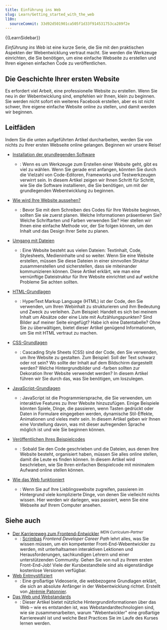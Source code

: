 ```yaml
---
title: Einführung ins Web
slug: Learn/Getting_started_with_the_web
l10n:
  sourceCommit: 33d92d501901ca505f1d33f914531753ca289f2e
---
```


{{LearnSidebar}}

_Einführung ins Web_ ist eine kurze Serie, die Sie mit den praktischen Aspekten der Webentwicklung vertraut macht. Sie werden die Werkzeuge einrichten, die Sie benötigen, um eine einfache Webseite zu erstellen und Ihren eigenen einfachen Code zu veröffentlichen.

## Die Geschichte Ihrer ersten Website

Es erfordert viel Arbeit, eine professionelle Website zu erstellen. Wenn Sie neu in der Webentwicklung sind, empfehlen wir Ihnen, klein zu beginnen. Sie werden nicht sofort ein weiteres Facebook erstellen, aber es ist nicht schwer, Ihre eigene einfache Website online zu stellen, und damit werden wir beginnen.

## Leitfäden

Indem Sie die unten aufgeführten Artikel durcharbeiten, werden Sie von nichts zu Ihrer ersten Webseite online gelangen. Beginnen wir unsere Reise!

- [Installation der grundlegenden Software](/de/docs/Learn/Getting_started_with_the_web/Installing_basic_software)
  - : Wenn es um Werkzeuge zum Erstellen einer Website geht, gibt es viel zu wählen. Wenn Sie gerade erst anfangen, könnten Sie durch die Vielzahl von Code-Editoren, Frameworks und Testwerkzeugen verwirrt sein. In diesem Artikel zeigen wir Ihnen Schritt für Schritt, wie Sie die Software installieren, die Sie benötigen, um mit der grundlegenden Webentwicklung zu beginnen.

- [Wie wird Ihre Website aussehen?](/de/docs/Learn/Getting_started_with_the_web/What_will_your_website_look_like)
  - : Bevor Sie mit dem Schreiben des Codes für Ihre Website beginnen, sollten Sie sie zuerst planen. Welche Informationen präsentieren Sie? Welche Schriftarten und Farben verwenden Sie? Hier stellen wir Ihnen eine einfache Methode vor, der Sie folgen können, um den Inhalt und das Design Ihrer Seite zu planen.

- [Umgang mit Dateien](/de/docs/Learn/Getting_started_with_the_web/Dealing_with_files)
  - : Eine Website besteht aus vielen Dateien: Textinhalt, Code, Stylesheets, Medieninhalte und so weiter. Wenn Sie eine Website erstellen, müssen Sie diese Dateien in einer sinnvollen Struktur zusammenstellen und sicherstellen, dass sie miteinander kommunizieren können. Diese Artikel erklärt, wie man eine vernünftige Dateistruktur für Ihre Website einrichtet und auf welche Probleme Sie achten sollten.

- [HTML-Grundlagen](/de/docs/Learn/Getting_started_with_the_web/HTML_basics)
  - : HyperText Markup Language (HTML) ist der Code, den Sie verwenden, um Ihren Webinhalt zu strukturieren und ihm Bedeutung und Zweck zu verleihen. Zum Beispiel: Handelt es sich bei meinem Inhalt um Absätze oder eine Liste mit Aufzählungspunkten? Sind Bilder auf meiner Seite eingefügt? Habe ich eine Datentabelle? Ohne Sie zu überwältigen, bietet dieser Artikel genügend Informationen, um Sie mit HTML vertraut zu machen.

- [CSS-Grundlagen](/de/docs/Learn/Getting_started_with_the_web/CSS_basics)
  - : Cascading Style Sheets (CSS) sind der Code, den Sie verwenden, um Ihre Website zu gestalten. Zum Beispiel: Soll der Text schwarz oder rot sein? Wo sollte der Inhalt auf dem Bildschirm dargestellt werden? Welche Hintergrundbilder und -farben sollten zur Dekoration Ihrer Website verwendet werden? In diesem Artikel führen wir Sie durch das, was Sie benötigen, um loszulegen.

- [JavaScript-Grundlagen](/de/docs/Learn/Getting_started_with_the_web/JavaScript_basics)
  - : JavaScript ist die Programmiersprache, die Sie verwenden, um interaktive Features zu Ihrer Website hinzuzufügen. Einige Beispiele könnten Spiele, Dinge, die passieren, wenn Tasten gedrückt oder Daten in Formulare eingegeben werden, dynamische Stil-Effekte, Animationen und vieles mehr sein. In diesem Artikel geben wir Ihnen eine Vorstellung davon, was mit dieser aufregenden Sprache möglich ist und wie Sie beginnen können.

- [Veröffentlichen Ihres Beispielcodes](/de/docs/Learn/Getting_started_with_the_web/Publishing_your_website)
  - : Sobald Sie den Code geschrieben und die Dateien, aus denen Ihre Website besteht, organisiert haben, müssen Sie alles online stellen, damit die Leute es finden können. In diesem Artikel wird beschrieben, wie Sie Ihren einfachen Beispielcode mit minimalem Aufwand online stellen können.

- [Wie das Web funktioniert](/de/docs/Learn/Getting_started_with_the_web/How_the_Web_works)
  - : Wenn Sie auf Ihre Lieblingswebsite zugreifen, passieren im Hintergrund viele komplizierte Dinge, von denen Sie vielleicht nichts wissen. Hier werden wir darlegen, was passiert, wenn Sie eine Webseite auf Ihrem Computer ansehen.

## Siehe auch

- [Der Karriereweg zum Frontend-Entwickler](https://v2.scrimba.com/the-frontend-developer-career-path-c0j?via=mdn) <sup>_MDN Curriculum-Partner_</sup>
  - : [Scrimbas](https://scrimba.com?via=mdn) _Frontend Developer Career Path_ lehrt alles, was Sie wissen müssen, um ein kompetenter Front-End-Webentwickler zu werden, mit unterhaltsamen interaktiven Lektionen und Herausforderungen, sachkundigen Lehrern und einer unterstützenden Community. Gehen Sie von null zu Ihrem ersten Front-End-Job! Viele der Kursbestandteile sind als eigenständige kostenlose Versionen verfügbar.
- [Web Entmystifiziert](https://www.youtube.com/playlist?list=PLo3w8EB99pqLEopnunz-dOOBJ8t-Wgt2g)
  - : Eine großartige Videoserie, die webbezogene Grundlagen erklärt, die sich an absolute Anfänger in der Webentwicklung richtet. Erstellt von [Jérémie Patonnier](https://github.com/JeremiePat).
- [Das Web und Webstandards](/de/docs/Learn/Getting_started_with_the_web/The_web_and_web_standards)
  - : Dieser Artikel bietet nützliche Hintergrundinformationen über das Web – wie es entstanden ist, was Webstandardtechnologien sind, wie sie zusammenarbeiten, warum "Webentwickler" eine großartige Karrierewahl ist und welche Best Practices Sie im Laufe des Kurses lernen werden.
